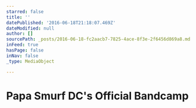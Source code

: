 ```yaml
---
starred: false
title: ''
datePublished: '2016-06-18T21:18:07.469Z'
dateModified: null
author: []
sourcePath: _posts/2016-06-18-fc2aacb7-7825-4ace-8f3e-2f6456d869a8.md
inFeed: true
hasPage: false
inNav: false
_type: MediaObject

---
```

# Papa Smurf DC's Official Bandcamp
